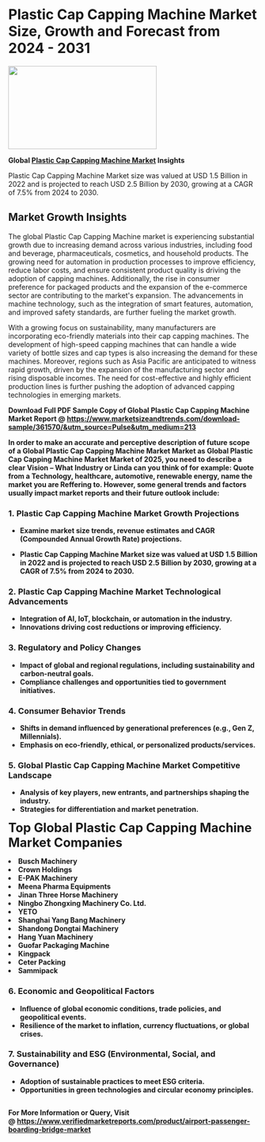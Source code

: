 <H1>Plastic Cap Capping Machine Market Size, Growth and Forecast from 2024 - 2031</H1><img class="aligncenter size-medium wp-image-584254" src="https://thirdeyenews.in/wp-content/uploads/2024/09/Global-Market-Research-300x168.jpeg" alt="" width="300" height="168" /><p><strong>Global&nbsp;<a href="https://www.marketsizeandtrends.com/download-sample/361570/&amp;utm_source=Pulse&amp;utm_medium=213">Plastic Cap Capping Machine Market</a> Insights</strong></p><p>Plastic Cap Capping Machine Market size was valued at USD 1.5 Billion in 2022 and is projected to reach USD 2.5 Billion by 2030, growing at a CAGR of 7.5% from 2024 to 2030.</p><p><h2>Market Growth Insights</h2> <p>The global Plastic Cap Capping Machine market is experiencing substantial growth due to increasing demand across various industries, including food and beverage, pharmaceuticals, cosmetics, and household products. The growing need for automation in production processes to improve efficiency, reduce labor costs, and ensure consistent product quality is driving the adoption of capping machines. Additionally, the rise in consumer preference for packaged products and the expansion of the e-commerce sector are contributing to the market's expansion. The advancements in machine technology, such as the integration of smart features, automation, and improved safety standards, are further fueling the market growth.</p> <p><strong></strong></p> <p>With a growing focus on sustainability, many manufacturers are incorporating eco-friendly materials into their cap capping machines. The development of high-speed capping machines that can handle a wide variety of bottle sizes and cap types is also increasing the demand for these machines. Moreover, regions such as Asia Pacific are anticipated to witness rapid growth, driven by the expansion of the manufacturing sector and rising disposable incomes. The need for cost-effective and highly efficient production lines is further pushing the adoption of advanced capping technologies in emerging markets.</p> <p><strong></p><p><span class=""><strong>Download Full PDF Sample Copy of Global Plastic Cap Capping Machine Market Report</strong> @ <a href="https://www.marketsizeandtrends.com/download-sample/361570/&amp;utm_source=Pulse&amp;utm_medium=213" target="_blank">https://www.marketsizeandtrends.com/download-sample/361570/&amp;utm_source=Pulse&amp;utm_medium=213</a></span></p><p>In order to make an accurate and perceptive description of future scope of a Global&nbsp;Plastic Cap Capping Machine Market Market as Global&nbsp;Plastic Cap Capping Machine Market Market of 2025, you need to describe a clear Vision &ndash; What Industry or Linda can you think of for example: Quote from a Technology, healthcare, automotive, renewable energy, name the market you are Reffering to. However, some general trends and factors usually impact market reports and their future outlook include:</p><h3>1.&nbsp;<strong>Plastic Cap Capping Machine Market Growth Projections</strong></h3><ul><li>Examine market size trends, revenue estimates and CAGR (Compounded Annual Growth Rate) projections.</li><li><p>Plastic Cap Capping Machine Market size was valued at USD 1.5 Billion in 2022 and is projected to reach USD 2.5 Billion by 2030, growing at a CAGR of 7.5% from 2024 to 2030.</p></li></ul><h3>2.&nbsp;<strong>Plastic Cap Capping Machine Market Technological Advancements</strong></h3><ul><li>Integration of AI, IoT, blockchain, or automation in the industry.</li><li>Innovations driving cost reductions or improving efficiency.</li></ul><h3>3.&nbsp;<strong>Regulatory and Policy Changes</strong></h3><ul><li>Impact of global and regional regulations, including sustainability and carbon-neutral goals.</li><li>Compliance challenges and opportunities tied to government initiatives.</li></ul><h3>4.&nbsp;<strong>Consumer Behavior Trends</strong></h3><ul><li>Shifts in demand influenced by generational preferences (e.g., Gen Z, Millennials).</li><li>Emphasis on eco-friendly, ethical, or personalized products/services.</li></ul><h3>5.&nbsp;<strong>Global Plastic Cap Capping Machine Market Competitive Landscape</strong></h3><ul><li>Analysis of key players, new entrants, and partnerships shaping the industry.</li><li>Strategies for differentiation and market penetration.</li></ul><p data-pm-slice="1 1 []"><span style="color: inherit; font-family: inherit; font-size: 25px;">Top Global Plastic Cap Capping Machine Market Companies</span></p><div class="" data-test-id=""><p><li>Busch Machinery</li><li> Crown Holdings</li><li> E-PAK Machinery</li><li> Meena Pharma Equipments</li><li> Jinan Three Horse Machinery</li><li> Ningbo Zhongxing Machinery Co. Ltd.</li><li> YETO</li><li> Shanghai Yang Bang Machinery</li><li> Shandong Dongtai Machinery</li><li> Hang Yuan Machinery</li><li> Guofar Packaging Machine</li><li> Kingpack</li><li> Ceter Packing</li><li> Sammipack</li></p></div><h3>6.&nbsp;<strong>Economic and Geopolitical Factors</strong></h3><ul><li>Influence of global economic conditions, trade policies, and geopolitical events.</li><li>Resilience of the market to inflation, currency fluctuations, or global crises.</li></ul><h3>7.&nbsp;<strong>Sustainability and ESG (Environmental, Social, and Governance)</strong></h3><ul><li>Adoption of sustainable practices to meet ESG criteria.</li><li>Opportunities in green technologies and circular economy principles.</li></ul><h2><strong style="font-size: 14px;">For More Information or Query, Visit @&nbsp;</strong><a style="background-color: #ffffff; font-size: 14px;" href="https://www.marketsizeandtrends.com/report/plastic-cap-capping-machine-market/" target="_blank">https://www.verifiedmarketreports.com/product/airport-passenger-boarding-bridge-market</a></h2>
